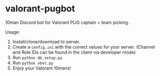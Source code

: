 # valorant-pugbot
10man Discord bot for Valorant PUG captain + team picking.

Usage:
1) Install/clone/download to server.
2) Create a `config.ini` with the correct values for your server. (Channel and Role IDs can be found in the client via developer mode)
3) Run `python db_setup.py`
4) Run `python vbot.py`
5) Enjoy your Valorant 10mans!
